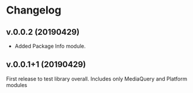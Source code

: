 # Changelog

## v.0.0.2 (20190429)

* Added Package Info module.


## v.0.0.1+1 (20190429)

First release to test library overall. Includes only MediaQuery and Platform modules
